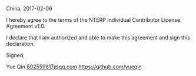 

China, 2017-02-06

I hereby agree to the terms of the NTERP Individual Contributor License Agreement v1.0.

I declare that I am authorized and able to make this agreement and sign this declaration.

Signed,

Yue Qin 602559817@qq.com https://github.com/yueqin
